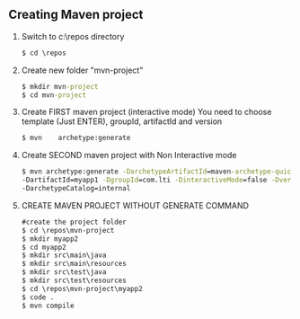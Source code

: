 ## Creating Maven project

1. Switch to c:\repos directory
   ```cmd
   $ cd \repos
   ```

2. Create new folder "mvn-project"
   ```cmd
   $ mkdir mvn-project
   $ cd mvn-project
   ```

3. Create FIRST maven project (interactive mode) You need to choose template (Just ENTER), groupId, artifactId and version
   ```cmd
   $ mvn    archetype:generate
   ```

4. Create SECOND maven project with Non Interactive mode
   ```cmd
   $ mvn archetype:generate -DarchetypeArtifactId=maven-archetype-quickstart  
   -DartifactId=myapp1 -DgroupId=com.lti -DinteractiveMode=false -Dversion=1.0 
   -DarchetypeCatalog=internal
   ```

5. CREATE MAVEN PROJECT WITHOUT GENERATE COMMAND
   ```cmd
   #create the project folder
   $ cd \repos\mvn-project
   $ mkdir myapp2
   $ cd myapp2
   $ mkdir src\main\java
   $ mkdir src\main\resources
   $ mkdir src\test\java
   $ mkdir src\test\resources
   $ cd \repos\mvn-project\myapp2
   $ code .
   $ mvn compile
   ```












